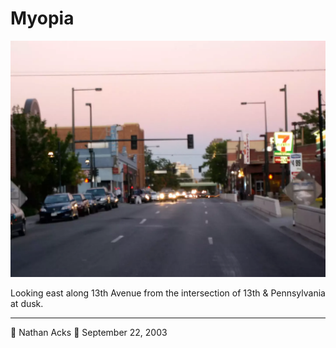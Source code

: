# Myopia

![Looking east along 13th Avenue in Denver at dusk](assets/596f0a7be459ed5b42151d83a20cf3c0.webp)

Looking east along 13th Avenue from the intersection of 13th & Pennsylvania at dusk.

- - - -

👤 Nathan Acks
📅 September 22, 2003

